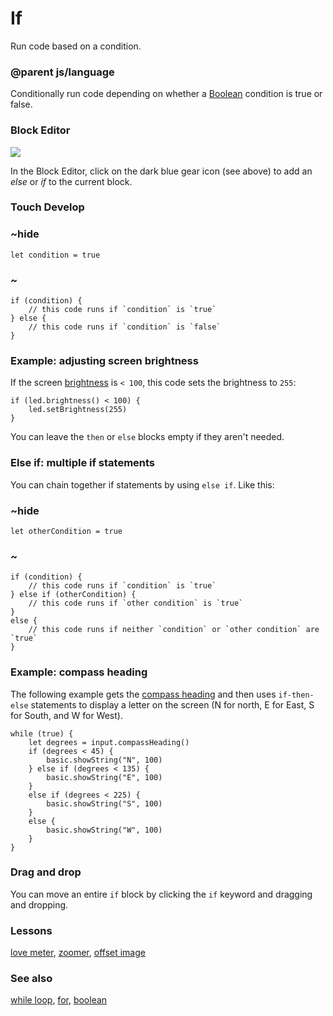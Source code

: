 # If

Run code based on a condition.

### @parent js/language
 

Conditionally run code depending on whether a [Boolean](/reference/types/boolean) condition is true or false.

### Block Editor

![](/static/mb/hourofcode-0.png)

In the Block Editor, click on the dark blue gear icon (see above) to add an *else* or *if* to the current block.

### Touch Develop

### ~hide

```
let condition = true
```

### ~

```
if (condition) {
    // this code runs if `condition` is `true`
} else {
    // this code runs if `condition` is `false`
}
```

### Example: adjusting screen brightness

If the screen [brightness](/reference/led/brightness) is `< 100`, this code sets the brightness to `255`:

```
if (led.brightness() < 100) {
    led.setBrightness(255)
}
```

You can leave the `then` or `else` blocks empty if they aren't needed.

### Else if: multiple if statements

You can chain together if statements by using `else if`. Like this:

### ~hide

```
let otherCondition = true
```

### ~

```
if (condition) {
    // this code runs if `condition` is `true`
} else if (otherCondition) {
    // this code runs if `other condition` is `true`
}
else {
    // this code runs if neither `condition` or `other condition` are `true`
}
```

### Example: compass heading

The following example gets the [compass heading](/reference/input/compass-heading) and then uses ``if-then-else`` statements to display a letter on the screen (N for north, E for East, S for South, and W for West).

```
while (true) {
    let degrees = input.compassHeading()
    if (degrees < 45) {
        basic.showString("N", 100)
    } else if (degrees < 135) {
        basic.showString("E", 100)
    }
    else if (degrees < 225) {
        basic.showString("S", 100)
    }
    else {
        basic.showString("W", 100)
    }
}
```

### Drag and drop

You can move an entire ``if`` block by clicking the ``if`` keyword and dragging and dropping.

### Lessons

[love meter](/lessons/love-meter), [zoomer](/lessons/zoomer), [offset image](/lessons/offset-image)

### See also

[while loop](/js/while), [for](/reference/loops/for), [boolean](/reference/types/boolean)


